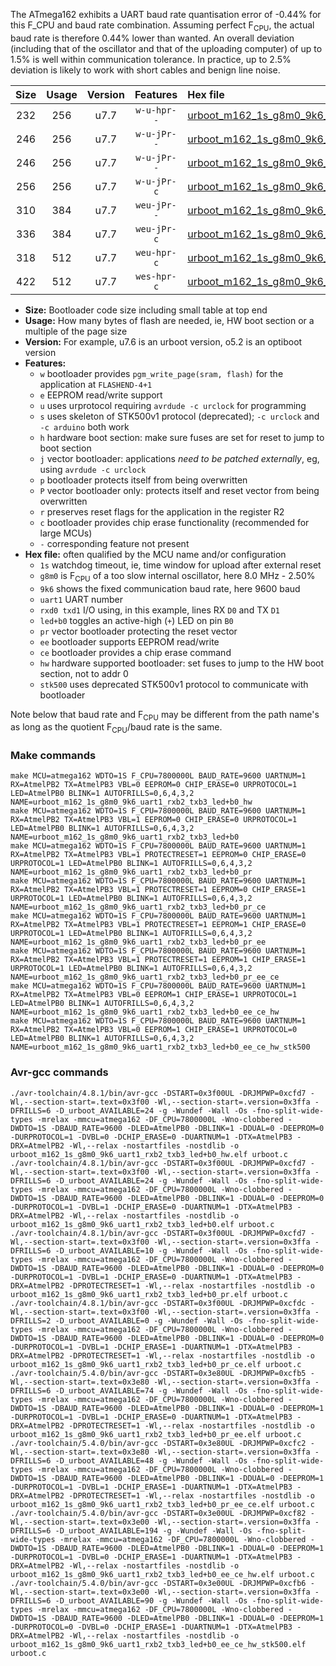 The ATmega162 exhibits a UART baud rate quantisation error of -0.44% for this F_CPU and baud rate combination. Assuming perfect F<sub>CPU</sub>, the actual baud rate is therefore 0.44% lower than wanted. An overall deviation (including that of the oscillator and that of the uploading computer) of up to 1.5% is well within communication tolerance. In practice, up to 2.5% deviation is likely to work with short cables and benign line noise.

|Size|Usage|Version|Features|Hex file|
|:-:|:-:|:-:|:-:|:--|
|232|256|u7.7|`w-u-hpr--`|[urboot_m162_1s_g8m0_9k6_uart1_rxb2_txb3_led+b0_hw.hex](https://raw.githubusercontent.com/stefanrueger/urboot.hex/main/mcus/atmega162/watchdog_1_s/internal_oscillator_g-2.50%25/%2B8m000000_hz/%2B%2B%2B9k6_baud/uart1_rxb2_txb3/led%2Bb0/urboot_m162_1s_g8m0_9k6_uart1_rxb2_txb3_led%2Bb0_hw.hex)|
|246|256|u7.7|`w-u-jPr--`|[urboot_m162_1s_g8m0_9k6_uart1_rxb2_txb3_led+b0.hex](https://raw.githubusercontent.com/stefanrueger/urboot.hex/main/mcus/atmega162/watchdog_1_s/internal_oscillator_g-2.50%25/%2B8m000000_hz/%2B%2B%2B9k6_baud/uart1_rxb2_txb3/led%2Bb0/urboot_m162_1s_g8m0_9k6_uart1_rxb2_txb3_led%2Bb0.hex)|
|246|256|u7.7|`w-u-jPr--`|[urboot_m162_1s_g8m0_9k6_uart1_rxb2_txb3_led+b0_pr.hex](https://raw.githubusercontent.com/stefanrueger/urboot.hex/main/mcus/atmega162/watchdog_1_s/internal_oscillator_g-2.50%25/%2B8m000000_hz/%2B%2B%2B9k6_baud/uart1_rxb2_txb3/led%2Bb0/urboot_m162_1s_g8m0_9k6_uart1_rxb2_txb3_led%2Bb0_pr.hex)|
|256|256|u7.7|`w-u-jPr-c`|[urboot_m162_1s_g8m0_9k6_uart1_rxb2_txb3_led+b0_pr_ce.hex](https://raw.githubusercontent.com/stefanrueger/urboot.hex/main/mcus/atmega162/watchdog_1_s/internal_oscillator_g-2.50%25/%2B8m000000_hz/%2B%2B%2B9k6_baud/uart1_rxb2_txb3/led%2Bb0/urboot_m162_1s_g8m0_9k6_uart1_rxb2_txb3_led%2Bb0_pr_ce.hex)|
|310|384|u7.7|`weu-jPr--`|[urboot_m162_1s_g8m0_9k6_uart1_rxb2_txb3_led+b0_pr_ee.hex](https://raw.githubusercontent.com/stefanrueger/urboot.hex/main/mcus/atmega162/watchdog_1_s/internal_oscillator_g-2.50%25/%2B8m000000_hz/%2B%2B%2B9k6_baud/uart1_rxb2_txb3/led%2Bb0/urboot_m162_1s_g8m0_9k6_uart1_rxb2_txb3_led%2Bb0_pr_ee.hex)|
|336|384|u7.7|`weu-jPr-c`|[urboot_m162_1s_g8m0_9k6_uart1_rxb2_txb3_led+b0_pr_ee_ce.hex](https://raw.githubusercontent.com/stefanrueger/urboot.hex/main/mcus/atmega162/watchdog_1_s/internal_oscillator_g-2.50%25/%2B8m000000_hz/%2B%2B%2B9k6_baud/uart1_rxb2_txb3/led%2Bb0/urboot_m162_1s_g8m0_9k6_uart1_rxb2_txb3_led%2Bb0_pr_ee_ce.hex)|
|318|512|u7.7|`weu-hpr-c`|[urboot_m162_1s_g8m0_9k6_uart1_rxb2_txb3_led+b0_ee_ce_hw.hex](https://raw.githubusercontent.com/stefanrueger/urboot.hex/main/mcus/atmega162/watchdog_1_s/internal_oscillator_g-2.50%25/%2B8m000000_hz/%2B%2B%2B9k6_baud/uart1_rxb2_txb3/led%2Bb0/urboot_m162_1s_g8m0_9k6_uart1_rxb2_txb3_led%2Bb0_ee_ce_hw.hex)|
|422|512|u7.7|`wes-hpr-c`|[urboot_m162_1s_g8m0_9k6_uart1_rxb2_txb3_led+b0_ee_ce_hw_stk500.hex](https://raw.githubusercontent.com/stefanrueger/urboot.hex/main/mcus/atmega162/watchdog_1_s/internal_oscillator_g-2.50%25/%2B8m000000_hz/%2B%2B%2B9k6_baud/uart1_rxb2_txb3/led%2Bb0/urboot_m162_1s_g8m0_9k6_uart1_rxb2_txb3_led%2Bb0_ee_ce_hw_stk500.hex)|

- **Size:** Bootloader code size including small table at top end
- **Usage:** How many bytes of flash are needed, ie, HW boot section or a multiple of the page size
- **Version:** For example, u7.6 is an urboot version, o5.2 is an optiboot version
- **Features:**
  + `w` bootloader provides `pgm_write_page(sram, flash)` for the application at `FLASHEND-4+1`
  + `e` EEPROM read/write support
  + `u` uses urprotocol requiring `avrdude -c urclock` for programming
  + `s` uses skeleton of STK500v1 protocol (deprecated); `-c urclock` and `-c arduino` both work
  + `h` hardware boot section: make sure fuses are set for reset to jump to boot section
  + `j` vector bootloader: applications *need to be patched externally*, eg, using `avrdude -c urclock`
  + `p` bootloader protects itself from being overwritten
  + `P` vector bootloader only: protects itself and reset vector from being overwritten
  + `r` preserves reset flags for the application in the register R2
  + `c` bootloader provides chip erase functionality (recommended for large MCUs)
  + `-` corresponding feature not present
- **Hex file:** often qualified by the MCU name and/or configuration
  + `1s` watchdog timeout, ie, time window for upload after external reset
  + `g8m0` is F<sub>CPU</sub> of a too slow internal oscillator, here 8.0 MHz - 2.50%
  + `9k6` shows the fixed communication baud rate, here 9600 baud
  + `uart1` UART number
  + `rxd0 txd1` I/O using, in this example, lines RX `D0` and TX `D1`
  + `led+b0` toggles an active-high (`+`) LED on pin `B0`
  + `pr` vector bootloader protecting the reset vector
  + `ee` bootloader supports EEPROM read/write
  + `ce` bootloader provides a chip erase command
  + `hw` hardware supported bootloader: set fuses to jump to the HW boot section, not to addr 0
  + `stk500` uses deprecated STK500v1 protocol to communicate with bootloader


Note below that baud rate and F<sub>CPU</sub> may be different from the path name's as long as the quotient F<sub>CPU</sub>/baud rate is the same.

### Make commands
```
make MCU=atmega162 WDTO=1S F_CPU=7800000L BAUD_RATE=9600 UARTNUM=1 RX=AtmelPB2 TX=AtmelPB3 VBL=0 EEPROM=0 CHIP_ERASE=0 URPROTOCOL=1 LED=AtmelPB0 BLINK=1 AUTOFRILLS=0,6,4,3,2 NAME=urboot_m162_1s_g8m0_9k6_uart1_rxb2_txb3_led+b0_hw
make MCU=atmega162 WDTO=1S F_CPU=7800000L BAUD_RATE=9600 UARTNUM=1 RX=AtmelPB2 TX=AtmelPB3 VBL=1 EEPROM=0 CHIP_ERASE=0 URPROTOCOL=1 LED=AtmelPB0 BLINK=1 AUTOFRILLS=0,6,4,3,2 NAME=urboot_m162_1s_g8m0_9k6_uart1_rxb2_txb3_led+b0
make MCU=atmega162 WDTO=1S F_CPU=7800000L BAUD_RATE=9600 UARTNUM=1 RX=AtmelPB2 TX=AtmelPB3 VBL=1 PROTECTRESET=1 EEPROM=0 CHIP_ERASE=0 URPROTOCOL=1 LED=AtmelPB0 BLINK=1 AUTOFRILLS=0,6,4,3,2 NAME=urboot_m162_1s_g8m0_9k6_uart1_rxb2_txb3_led+b0_pr
make MCU=atmega162 WDTO=1S F_CPU=7800000L BAUD_RATE=9600 UARTNUM=1 RX=AtmelPB2 TX=AtmelPB3 VBL=1 PROTECTRESET=1 EEPROM=0 CHIP_ERASE=1 URPROTOCOL=1 LED=AtmelPB0 BLINK=1 AUTOFRILLS=0,6,4,3,2 NAME=urboot_m162_1s_g8m0_9k6_uart1_rxb2_txb3_led+b0_pr_ce
make MCU=atmega162 WDTO=1S F_CPU=7800000L BAUD_RATE=9600 UARTNUM=1 RX=AtmelPB2 TX=AtmelPB3 VBL=1 PROTECTRESET=1 EEPROM=1 CHIP_ERASE=0 URPROTOCOL=1 LED=AtmelPB0 BLINK=1 AUTOFRILLS=0,6,4,3,2 NAME=urboot_m162_1s_g8m0_9k6_uart1_rxb2_txb3_led+b0_pr_ee
make MCU=atmega162 WDTO=1S F_CPU=7800000L BAUD_RATE=9600 UARTNUM=1 RX=AtmelPB2 TX=AtmelPB3 VBL=1 PROTECTRESET=1 EEPROM=1 CHIP_ERASE=1 URPROTOCOL=1 LED=AtmelPB0 BLINK=1 AUTOFRILLS=0,6,4,3,2 NAME=urboot_m162_1s_g8m0_9k6_uart1_rxb2_txb3_led+b0_pr_ee_ce
make MCU=atmega162 WDTO=1S F_CPU=7800000L BAUD_RATE=9600 UARTNUM=1 RX=AtmelPB2 TX=AtmelPB3 VBL=0 EEPROM=1 CHIP_ERASE=1 URPROTOCOL=1 LED=AtmelPB0 BLINK=1 AUTOFRILLS=0,6,4,3,2 NAME=urboot_m162_1s_g8m0_9k6_uart1_rxb2_txb3_led+b0_ee_ce_hw
make MCU=atmega162 WDTO=1S F_CPU=7800000L BAUD_RATE=9600 UARTNUM=1 RX=AtmelPB2 TX=AtmelPB3 VBL=0 EEPROM=1 CHIP_ERASE=1 URPROTOCOL=0 LED=AtmelPB0 BLINK=1 AUTOFRILLS=0,6,4,3,2 NAME=urboot_m162_1s_g8m0_9k6_uart1_rxb2_txb3_led+b0_ee_ce_hw_stk500
```

### Avr-gcc commands
```
./avr-toolchain/4.8.1/bin/avr-gcc -DSTART=0x3f00UL -DRJMPWP=0xcfd7 -Wl,--section-start=.text=0x3f00 -Wl,--section-start=.version=0x3ffa -DFRILLS=6 -D_urboot_AVAILABLE=24 -g -Wundef -Wall -Os -fno-split-wide-types -mrelax -mmcu=atmega162 -DF_CPU=7800000L -Wno-clobbered -DWDTO=1S -DBAUD_RATE=9600 -DLED=AtmelPB0 -DBLINK=1 -DDUAL=0 -DEEPROM=0 -DURPROTOCOL=1 -DVBL=0 -DCHIP_ERASE=0 -DUARTNUM=1 -DTX=AtmelPB3 -DRX=AtmelPB2 -Wl,--relax -nostartfiles -nostdlib -o urboot_m162_1s_g8m0_9k6_uart1_rxb2_txb3_led+b0_hw.elf urboot.c
./avr-toolchain/4.8.1/bin/avr-gcc -DSTART=0x3f00UL -DRJMPWP=0xcfd7 -Wl,--section-start=.text=0x3f00 -Wl,--section-start=.version=0x3ffa -DFRILLS=6 -D_urboot_AVAILABLE=24 -g -Wundef -Wall -Os -fno-split-wide-types -mrelax -mmcu=atmega162 -DF_CPU=7800000L -Wno-clobbered -DWDTO=1S -DBAUD_RATE=9600 -DLED=AtmelPB0 -DBLINK=1 -DDUAL=0 -DEEPROM=0 -DURPROTOCOL=1 -DVBL=1 -DCHIP_ERASE=0 -DUARTNUM=1 -DTX=AtmelPB3 -DRX=AtmelPB2 -Wl,--relax -nostartfiles -nostdlib -o urboot_m162_1s_g8m0_9k6_uart1_rxb2_txb3_led+b0.elf urboot.c
./avr-toolchain/4.8.1/bin/avr-gcc -DSTART=0x3f00UL -DRJMPWP=0xcfd7 -Wl,--section-start=.text=0x3f00 -Wl,--section-start=.version=0x3ffa -DFRILLS=6 -D_urboot_AVAILABLE=10 -g -Wundef -Wall -Os -fno-split-wide-types -mrelax -mmcu=atmega162 -DF_CPU=7800000L -Wno-clobbered -DWDTO=1S -DBAUD_RATE=9600 -DLED=AtmelPB0 -DBLINK=1 -DDUAL=0 -DEEPROM=0 -DURPROTOCOL=1 -DVBL=1 -DCHIP_ERASE=0 -DUARTNUM=1 -DTX=AtmelPB3 -DRX=AtmelPB2 -DPROTECTRESET=1 -Wl,--relax -nostartfiles -nostdlib -o urboot_m162_1s_g8m0_9k6_uart1_rxb2_txb3_led+b0_pr.elf urboot.c
./avr-toolchain/4.8.1/bin/avr-gcc -DSTART=0x3f00UL -DRJMPWP=0xcfdc -Wl,--section-start=.text=0x3f00 -Wl,--section-start=.version=0x3ffa -DFRILLS=2 -D_urboot_AVAILABLE=0 -g -Wundef -Wall -Os -fno-split-wide-types -mrelax -mmcu=atmega162 -DF_CPU=7800000L -Wno-clobbered -DWDTO=1S -DBAUD_RATE=9600 -DLED=AtmelPB0 -DBLINK=1 -DDUAL=0 -DEEPROM=0 -DURPROTOCOL=1 -DVBL=1 -DCHIP_ERASE=1 -DUARTNUM=1 -DTX=AtmelPB3 -DRX=AtmelPB2 -DPROTECTRESET=1 -Wl,--relax -nostartfiles -nostdlib -o urboot_m162_1s_g8m0_9k6_uart1_rxb2_txb3_led+b0_pr_ce.elf urboot.c
./avr-toolchain/5.4.0/bin/avr-gcc -DSTART=0x3e80UL -DRJMPWP=0xcfb5 -Wl,--section-start=.text=0x3e80 -Wl,--section-start=.version=0x3ffa -DFRILLS=6 -D_urboot_AVAILABLE=74 -g -Wundef -Wall -Os -fno-split-wide-types -mrelax -mmcu=atmega162 -DF_CPU=7800000L -Wno-clobbered -DWDTO=1S -DBAUD_RATE=9600 -DLED=AtmelPB0 -DBLINK=1 -DDUAL=0 -DEEPROM=1 -DURPROTOCOL=1 -DVBL=1 -DCHIP_ERASE=0 -DUARTNUM=1 -DTX=AtmelPB3 -DRX=AtmelPB2 -DPROTECTRESET=1 -Wl,--relax -nostartfiles -nostdlib -o urboot_m162_1s_g8m0_9k6_uart1_rxb2_txb3_led+b0_pr_ee.elf urboot.c
./avr-toolchain/5.4.0/bin/avr-gcc -DSTART=0x3e80UL -DRJMPWP=0xcfc2 -Wl,--section-start=.text=0x3e80 -Wl,--section-start=.version=0x3ffa -DFRILLS=6 -D_urboot_AVAILABLE=48 -g -Wundef -Wall -Os -fno-split-wide-types -mrelax -mmcu=atmega162 -DF_CPU=7800000L -Wno-clobbered -DWDTO=1S -DBAUD_RATE=9600 -DLED=AtmelPB0 -DBLINK=1 -DDUAL=0 -DEEPROM=1 -DURPROTOCOL=1 -DVBL=1 -DCHIP_ERASE=1 -DUARTNUM=1 -DTX=AtmelPB3 -DRX=AtmelPB2 -DPROTECTRESET=1 -Wl,--relax -nostartfiles -nostdlib -o urboot_m162_1s_g8m0_9k6_uart1_rxb2_txb3_led+b0_pr_ee_ce.elf urboot.c
./avr-toolchain/5.4.0/bin/avr-gcc -DSTART=0x3e00UL -DRJMPWP=0xcf82 -Wl,--section-start=.text=0x3e00 -Wl,--section-start=.version=0x3ffa -DFRILLS=6 -D_urboot_AVAILABLE=194 -g -Wundef -Wall -Os -fno-split-wide-types -mrelax -mmcu=atmega162 -DF_CPU=7800000L -Wno-clobbered -DWDTO=1S -DBAUD_RATE=9600 -DLED=AtmelPB0 -DBLINK=1 -DDUAL=0 -DEEPROM=1 -DURPROTOCOL=1 -DVBL=0 -DCHIP_ERASE=1 -DUARTNUM=1 -DTX=AtmelPB3 -DRX=AtmelPB2 -Wl,--relax -nostartfiles -nostdlib -o urboot_m162_1s_g8m0_9k6_uart1_rxb2_txb3_led+b0_ee_ce_hw.elf urboot.c
./avr-toolchain/5.4.0/bin/avr-gcc -DSTART=0x3e00UL -DRJMPWP=0xcfb6 -Wl,--section-start=.text=0x3e00 -Wl,--section-start=.version=0x3ffa -DFRILLS=6 -D_urboot_AVAILABLE=90 -g -Wundef -Wall -Os -fno-split-wide-types -mrelax -mmcu=atmega162 -DF_CPU=7800000L -Wno-clobbered -DWDTO=1S -DBAUD_RATE=9600 -DLED=AtmelPB0 -DBLINK=1 -DDUAL=0 -DEEPROM=1 -DURPROTOCOL=0 -DVBL=0 -DCHIP_ERASE=1 -DUARTNUM=1 -DTX=AtmelPB3 -DRX=AtmelPB2 -Wl,--relax -nostartfiles -nostdlib -o urboot_m162_1s_g8m0_9k6_uart1_rxb2_txb3_led+b0_ee_ce_hw_stk500.elf urboot.c
```

